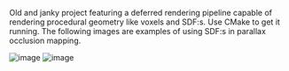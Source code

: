 Old and janky project featuring a deferred rendering pipeline capable of rendering procedural geometry like voxels and SDF:s. Use CMake to get it running. The following images are examples of using SDF:s in parallax occlusion mapping.

![image](https://github.com/GandalfTheBlu/procedural_rendering_demo/assets/93655821/0563f244-a129-43ac-8d4f-2b2a3374fb14)
![image](https://github.com/GandalfTheBlu/procedural_rendering_demo/assets/93655821/f532091a-baf7-49c3-b6f2-d183837e1fb9)
